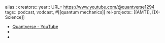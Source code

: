 alias::
creators::
year::
URL:: https://www.youtube.com/@quantverse1294
tags:: podcast, vodcast, #[[quantum mechanics]]
rel-projects:: [[AMT]], [[X-Science]] 


- [Quantverse - YouTube](https://www.youtube.com/@quantverse1294)
-
-